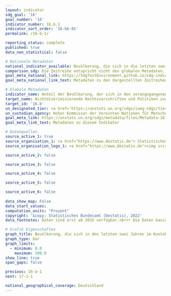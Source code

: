 ```yaml
---
layout: indicator    
sdg_goal: '16'    
goal_number: '16'    
indicator_number: 16.b.1    
indicator_sort_order: '16-bb-01'    
permalink: /16-b-1/    

reporting_status: complete    
published: true    
data_non_statistical: false    

# Nationale Metadaten    
national_indicator_available: Bevölkerung, die sich in die letzten zwei Jahren im Kontakt mit öffentlichen Diensten diskriminiert gefühlt hat    
comparison_sdg: Die Zeitreihe entspricht nicht den globalen Metadaten, bietet aber zusätzliche Informationen.    
goal_meta_national_link: https://SdgTestEnvironment.github.io/sdg-indicators/public/Meta/16.b.1.pdf
goal_meta_national_link_text: Metadaten zu den dargestellten Zeitreihen    

# Globale Metadaten    
indicator_name: Anteil der Bevölkerung, der sich in den vorangegangenen 12 Monaten wegen eines nach den internationalen Menschenrechtsnormen verbotenen Diskriminierungsgrunds persönlich diskriminiert oder belästigt gefühlt hat    
target_name: Nichtdiskriminierende Rechtsvorschriften und Politiken zugunsten einer nachhaltigen Entwicklung fördern und durchsetzen    
target_id: '16.b'    
un_designated_tier: <a href='https://unstats.un.org/sdgs/iaeg-sdgs/tier-classification/' title='Klicken Sie hier um weitere Informationen zur UN-Tier-Klassifikation zu erhalten.'  target='_blank'>Tier II</a>    
un_custodian_agency: Hoher Kommissar der Vereinten Nationen für Menschenrechte (OHCHR)    
goal_meta_link: https://unstats.un.org/sdgs/metadata/files/Metadata-16-0b-01.pdf    
goal_meta_link_text: Metadaten zu diesem Indikator        

# Datenquellen
source_active_1: true
source_organisation_1: <a href="https://www.destatis.de"> Statistisches Bundesamt (Destatis) </a>
source_organisation_logo_1: <a href="https://www.destatis.de"><img src="https://g205sdgs.github.io/sdg-indicators/public/OrgImgDe/destatis.png" alt="Logo destatis" style="height:60px; width:148px"/></a>

source_active_2: false

source_active_3: false

source_active_4: false

source_active_5: false

source_active_6: false
    
data_show_map: False    
data_start_values:     
computation_units: "Prozent"    
copyright: '&copy; Statistisches Bundesamt (Destatis), 2022'    
data_footnotes: Daten sind erst ab 2015 verfügbar.<br>• Die Daten basieren auf einer Sonderauswertung und sind nicht öffentlich zugänglich.    

# Grafik Eigenschaften    
graph_title: Bevölkerung, die sich in den letzten zwei Jahren im Kontakt mit öffentlichen Diensten diskriminiert gefühlt hat    
graph_type: bar    
graph_limits:
  - minimum: 0.0
    maximum: 100.0
show_line: true
span_gaps: false    

previous: 16-a-1    
next: 17-1-1    

national_geographical_coverage: Deutschland    
---
```


<span></span>